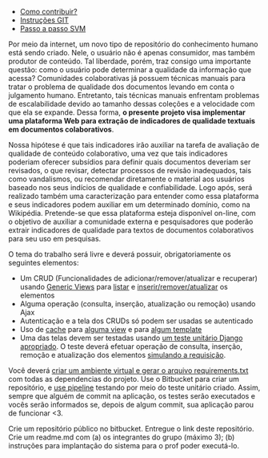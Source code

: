- [Como contribuir?](CONTRIBUTING.md)
- [Instruções GIT](git_instructions.md)
- [Passo a passo SVM](libsvm.md)

Por meio da internet, um novo tipo de repositório do conhecimento humano está sendo criado. Nele, o usuário não é apenas consumidor, mas também produtor de conteúdo. Tal liberdade, porém, traz consigo uma importante questão: como o usuário pode determinar a qualidade da informação que acessa? Comunidades colaborativas já possuem técnicas manuais para tratar o problema de qualidade dos documentos levando em conta o julgamento humano. Entretanto, tais técnicas manuais enfrentam problemas de escalabilidade devido ao tamanho dessas coleções e a velocidade com que ela se expande. Dessa forma, **o presente projeto visa implementar uma plataforma Web para extração de indicadores de qualidade textuais em documentos colaborativos**.

Nossa hipótese é que tais indicadores irão auxiliar na  tarefa de avaliação de qualidade de conteúdo colaborativo, uma vez que tais indicadores poderiam oferecer subsídios para definir quais documentos deveriam ser revisados, o que revisar, detectar processos de revisão inadequados, tais como vandalismos, ou recomendar diretamente o material aos usuários baseado nos seus indícios de qualidade e confiabilidade. Logo após, será realizado também uma caracterização para entender como essa plataforma e seus indicadores podem auxiliar em um determinado domínio, como na Wikipédia. Pretende-se que essa plataforma esteja disponível on-line, com o objetivo de auxiliar a comunidade externa e pesquisadores que poderão extrair indicadores de qualidade para textos de documentos colaborativos para seu uso em pesquisas.


O tema do trabalho será livre e deverá possuir, obrigatoriamente os seguintes elementos: 


- Um CRUD (Funcionalidades de adicionar/remover/atualizar e recuperar) usando [Generic Views]() para [listar](https://docs.djangoproject.com/pt-br/2.1/topics/class-based-views/generic-display/#making-friendly-template-contexts) e [inserir/remover/atualizar](https://docs.djangoproject.com/pt-br/2.1/ref/class-based-views/generic-editing/) os elementos
- Alguma operação (consulta, inserção, atualização ou remoção) usando Ajax
- Autenticação e a tela dos CRUDs só podem ser usadas se autenticado
- Uso de [cache](https://docs.djangoproject.com/en/2.1/topics/cache/) para [alguma view](https://docs.djangoproject.com/en/2.1/topics/cache/#the-per-view-cache) e para [algum template](https://docs.djangoproject.com/en/2.1/topics/cache/#template-fragment-caching)
- Uma das telas devem ser testadas usando [um teste unitário Django apropriado](https://docs.djangoproject.com/pt-br/2.1/topics/testing/overview/). O teste deverá efetuar operação de consulta, inserção, remoção e atualização dos elementos [simulando a requisição](https://docs.djangoproject.com/pt-br/2.1/topics/testing/tools/).

Você deverá [criar um ambiente virtual e gerar o arquivo requirements.txt](https://docs.python.org/3/tutorial/venv.html) com todas as dependencias do projeto. Use o Bitbucket para criar um repositório, e [use pipeline](https://confluence.atlassian.com/bitbucket/build-test-and-deploy-with-pipelines-792496469.html) testando por meio do teste unitário criado. Assim, sempre que alguém de commit na aplicação, os testes serão executados e vocês serão informados se, depois de algum commit, sua aplicação parou de funcionar <3. 

Crie um repositório público no bitbucket. Entregue o link deste repositório. Crie um readme.md com (a) os integrantes do grupo (máximo 3); (b) instruções para implantação do sistema para o prof poder executá-lo.
